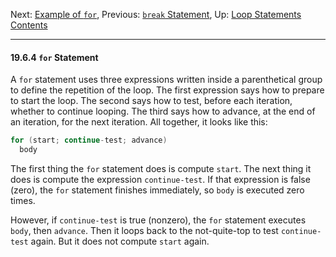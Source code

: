 Next: [Example of `for`](Example-of-for.md), Previous: [`break`
Statement](break-Statement.md), Up: [Loop
Statements](Loop-Statements.md)  
[Contents](index.md#SEC_Contents "Table of contents")  

------------------------------------------------------------------------


#### 19.6.4 `for` Statement 


A `for` statement uses three expressions written inside a parenthetical
group to define the repetition of the loop. The first expression says
how to prepare to start the loop. The second says how to test, before
each iteration, whether to continue looping. The third says how to
advance, at the end of an iteration, for the next iteration. All
together, it looks like this:

``` C
for (start; continue-test; advance)
  body
```

The first thing the `for` statement does is compute `start`.
The next thing it does is compute the expression
`continue-test`. If that expression is false (zero), the
`for` statement finishes immediately, so `body` is executed
zero times.

However, if `continue-test` is true (nonzero), the `for`
statement executes `body`, then `advance`. Then it
loops back to the not-quite-top to test `continue-test`
again. But it does not compute `start` again.
